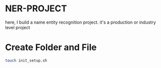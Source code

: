 # NER-PROJECT
here, I build a name entity recognition project. it's a production or industry level project
# Create Folder and File
```bash
touch init_setup.sh
```
